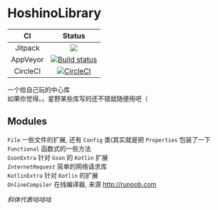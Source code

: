 # HoshinoLibrary
CI        |Status
:--------:|:-------:
Jitpack   |[![](https://jitpack.io/v/HoshinoTented/HoshinoLibrary.svg)](https://jitpack.io/#HoshinoTented/HoshinoLibrary)
AppVeyor  |[![Build status](https://ci.appveyor.com/api/projects/status/7jr67qny43crw6fl?svg=true)](https://ci.appveyor.com/project/HoshinoTented/HoshinoLibrary)
CircleCI  |[![CircleCI](https://circleci.com/gh/HoshinoTented/HoshinoLibrary.svg?style=svg)](https://circleci.com/gh/HoshinoTented/HoshinoLibrary)

一个给自己玩的中心库  
如果你觉得。。星野某些库写的还不错就随便用吧（  

## Modules
*`File`* 一些文件的扩展, 还有 `Config` 类\(其实就是把 `Properties` 包装了一下  
`Functional` 函数式的一些方法  
`GsonExtra` 针对 `Gson` 的 `Kotlin` 扩展  
*`InternetRequest`* 简单的网络请求库  
`KotlinExtra` 针对 `Kotlin` 的扩展  
*`OnlineCompiler`* 在线编译器, 来源 http://runoob.com

*斜体代表咕咕咕* 